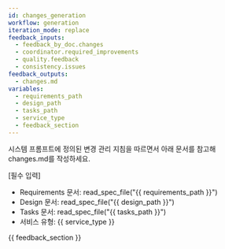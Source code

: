 ```yaml
---
id: changes_generation
workflow: generation
iteration_mode: replace
feedback_inputs:
  - feedback_by_doc.changes
  - coordinator.required_improvements
  - quality.feedback
  - consistency.issues
feedback_outputs:
  - changes.md
variables:
  - requirements_path
  - design_path
  - tasks_path
  - service_type
  - feedback_section
---
```


시스템 프롬프트에 정의된 변경 관리 지침을 따르면서 아래 문서를 참고해 changes.md를 작성하세요.

[필수 입력]
- Requirements 문서: read_spec_file("{{ requirements_path }}")
- Design 문서: read_spec_file("{{ design_path }}")
- Tasks 문서: read_spec_file("{{ tasks_path }}")
- 서비스 유형: {{ service_type }}

{{ feedback_section }}
